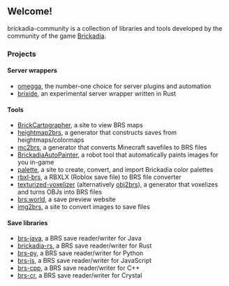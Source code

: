 ## Welcome!

brickadia-community is a collection of libraries and tools developed by the community of the game [Brickadia](https://brickadia.com/).

### Projects

#### Server wrappers

* [omegga](https://github.com/brickadia-community/omegga), the number-one choice for server plugins and automation
* [brixide](https://github.com/brickadia-community/brixide), an experimental server wrapper written in Rust

#### Tools

* [BrickCartographer](https://github.com/brickadia-community/BrickCartographer), a site to view BRS maps
* [heightmap2brs](https://github.com/brickadia-community/heightmap2brs), a generator that constructs saves from heightmaps/colormaps
* [mc2brs](https://github.com/brickadia-community/mc2brs), a generator that converts Minecraft savefiles to BRS files
* [BrickadiaAutoPainter](https://github.com/brickadia-community/BrickadiaAutoPainter), a robot tool that automatically paints images for you in-game
* [palette](https://github.com/brickadia-community/palette), a site to create, convert, and import Brickadia color palettes
* [rbxl-brs](https://github.com/brickadia-community/rbxl-brs), a RBXLX (Roblox save file) to BRS file converter
* [texturized-voxelizer](https://github.com/brickadia-community/texturized-voxelizer) (alternatively [obj2brs](https://github.com/Kmschr/obj2brs)), a generator that voxelizes and turns OBJs into BRS files
* [brs.world](https://github.com/brickadia-community/brs.world), a save preview website
* [img2brs](https://github.com/brickadia-community/img2brs), a site to convert images to save files

#### Save libraries

* [brs-java](https://github.com/brickadia-community/brs-java), a BRS save reader/writer for Java
* [brickadia-rs](https://github.com/brickadia-community/brickadia-rs), a BRS save reader/writer for Rust
* [brs-py](https://github.com/brickadia-community/brs-py), a BRS save reader/writer for Python
* [brs-js](https://github.com/brickadia-community/brs-js), a BRS save reader/writer for JavaScript
* [brs-cpp](https://github.com/brickadia-community/brs-cpp), a BRS save reader/writer for C++
* [brs-cr](https://github.com/brickadia-community/brs-cr), a BRS save reader/writer for Crystal
